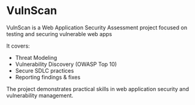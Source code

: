 # VulnScan

VulnScan is a Web Application Security Assessment project focused on testing and securing vulnerable web apps 

It covers:  
- Threat Modeling  
- Vulnerability Discovery (OWASP Top 10)  
- Secure SDLC practices  
- Reporting findings & fixes  

The project demonstrates practical skills in web application security and vulnerability management.

